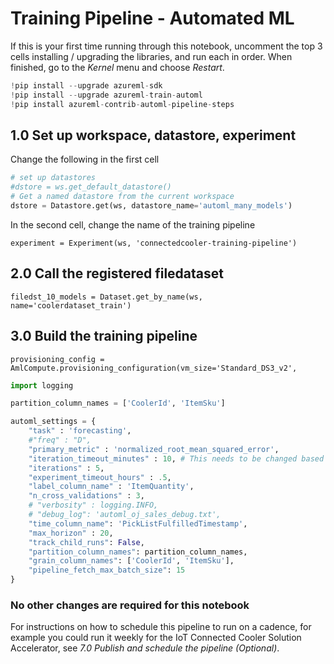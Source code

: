# Training Pipeline - Automated ML
If this is your first time running through this notebook, uncomment the top 3 cells installing / upgrading the libraries, and run each in order.  When finished, go to the _Kernel_ menu and choose _Restart_.

```python
!pip install --upgrade azureml-sdk
!pip install --upgrade azureml-train-automl
!pip install azureml-contrib-automl-pipeline-steps
```

## 1.0 Set up workspace, datastore, experiment

Change the following in the first cell

```python
# set up datastores
#dstore = ws.get_default_datastore()
# Get a named datastore from the current workspace
dstore = Datastore.get(ws, datastore_name='automl_many_models')
```

In the second cell, change the name of the training pipeline

`experiment = Experiment(ws, 'connectedcooler-training-pipeline')`

## 2.0 Call the registered filedataset

`filedst_10_models = Dataset.get_by_name(ws, name='coolerdataset_train')`

## 3.0 Build the training pipeline

`provisioning_config = AmlCompute.provisioning_configuration(vm_size='Standard_DS3_v2',`

```python
import logging

partition_column_names = ['CoolerId', 'ItemSku']

automl_settings = {
    "task" : 'forecasting',
    #"freq" : "D",
    "primary_metric" : 'normalized_root_mean_squared_error',
    "iteration_timeout_minutes" : 10, # This needs to be changed based on the dataset. We ask customer to explore how long training is taking before settings this value
    "iterations" : 5,
    "experiment_timeout_hours" : .5,
    "label_column_name" : 'ItemQuantity',
    "n_cross_validations" : 3,
    # "verbosity" : logging.INFO, 
    # "debug_log": 'automl_oj_sales_debug.txt',
    "time_column_name": 'PickListFulfilledTimestamp',
    "max_horizon" : 20,
    "track_child_runs": False,
    "partition_column_names": partition_column_names,
    "grain_column_names": ['CoolerId', 'ItemSku'],
    "pipeline_fetch_max_batch_size": 15
}
```

### No other changes are required for this notebook

For instructions on how to schedule this pipeline to run on a cadence, for example you could run it weekly for the IoT Connected Cooler Solution Accelerator, see _7.0 Publish and schedule the pipeline (Optional)_.
